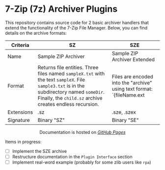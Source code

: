 # 7-Zip (7z) Archiver Plugins

This repository contains source code for 2 basic archiver handlers that extend the functionality of the 7-Zip File Manager. Below, you can find details on the archive formats:

Criteria | SZ | SZE
-------- | ------ | -------
Name | Sample ZIP Archiver | Sample ZIP Archiver Extended
Format | Returns file entities. Three files named `sampleX.txt` with the text `sampleX`. File `sample3.txt` is in the subdirectory named `someDir`. Finally, the `child.sz` archive creates endless recursion. | Files are encoded into the "archive" using text format: `{fileName.ext|size}fileContentOfSize...`
Extensions | .sz | .sze, .szex
Signature | Binary "SZ" | Binary "SE"

<div align="center">

Documentation is hosted on [*GitHub Pages*](https://ikremniou.github.io/7z-assembly/)
</div>


Items in progress:
- [ ] Implement the SZE archive
- [ ] Restructure documentation in the `Plugin Interface` section
- [ ] Implement real-word example (probably for some zlib users like `rpa`)
